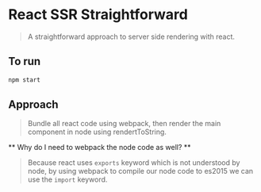 # React SSR Straightforward
> A straightforward approach to server side rendering with react. 

## To run

```javascript
npm start
```

## Approach
> Bundle all react code using webpack, then render the main component in node using rendertToString.

** Why do I need to webpack the node code as well? **

> Because react uses `exports` keyword which is not understood by node, by using webpack to compile our node code to es2015 we can use the `import` keyword.